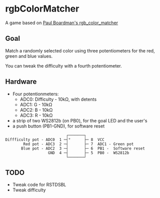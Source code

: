 # rgbColorMatcher

A game based on [Paul Boardman's rgb_color_matcher](https://github.com/paulboardman/avr/tree/master/rgb_color_matcher)

##  Goal

Match a randomly selected color using three potentiometers for the red, green and blue values.

You can tweak the difficulty with a fourth potentiometer.

## Hardware
- Four potentionmeters:
  - ADC0: Difficulty - 10kΩ, with detents
  - ADC1: G          - 10kΩ
  - ADC2: B          - 10kΩ
  - ADC3: R          - 10kΩ
- a strip of two WS2812b (on PB0), for the goal LED and the user's
- a push button (PB1-GND), for software reset
 
 ```
                            ┌───────┐
 Diffficulty pot - ADC0  1 ─┤°      ├─ 8  VCC
         Red pot - ADC3  2 ─┤       ├─ 7  ADC1 - Green pot
        Blue pot - ADC2  3 ─┤       ├─ 6  PB1 -  Software reset
                    GND  4 ─┤       ├─ 5  PB0 -  WS2812b
                            └───────┘
```

 ## TODO

- Tweak code for RSTDSBL
- Tweak difficulty
